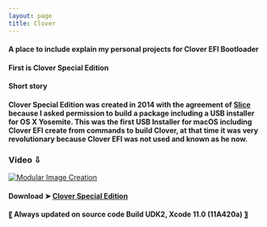 ```yaml
---
layout: page
title: Clover
---
```


#### A place to include explain my personal projects for Clover EFI Bootloader

#### First is Clover Special Edition

#### Short story
#### Clover Special Edition was created in 2014 with the agreement of [Slice](https://sourceforge.net/u/slice2009/profile/) because I asked permission to build a package including a USB installer for OS X Yosemite. This was the first USB Installer for macOS including Clover EFI create from commands to build Clover, at that time it was very revolutionary because Clover EFI was not used and known as he now.

### Video ⇩
[![Modular Image Creation](https://user-images.githubusercontent.com/6248794/65962385-8f904e00-e426-11e9-9251-16dbb5f7902a.png)](https://youtu.be/iaN0MziLIwI)
#### Download ➤ [Clover Special Edition](https://github.com/chris1111/CloverBootloader/releases)
#### 〖 Always updated on source code Build UDK2, Xcode 11.0 (11A420a) 〗



                   
